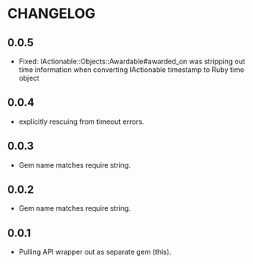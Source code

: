 # CHANGELOG #

## 0.0.5 ##

* Fixed: IActionable::Objects::Awardable#awarded_on was stripping out time information when converting IActionable timestamp to Ruby time object

## 0.0.4 ##

* explicitly rescuing from timeout errors.

## 0.0.3 ##

* Gem name matches require string.

## 0.0.2 ##

* Gem name matches require string.

## 0.0.1 ##

* Pulling API wrapper out as separate gem (this).